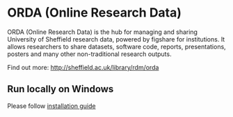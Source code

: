 ORDA (Online Research Data) 
=============
ORDA (Online Research Data) is the hub for managing and sharing University of Sheffield research data, powered by figshare for institutions. It allows researchers to share datasets, software code, reports, presentations, posters and many other non-traditional research outputs.

Find out more: http://sheffield.ac.uk/library/rdm/orda

Run locally on Windows
-----------
Please follow [installation guide](https://src.shef.ac.uk/cs1mbp/figshare_orda/blob/master/install/install.md)
